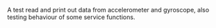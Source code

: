 A test read and print out data from accelerometer and gyroscope, also testing behaviour of some service functions.